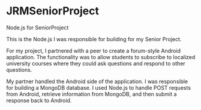 # JRMSeniorProject
Node.js for SeniorProject

This is the Node.js I was responsible for building for my Senior Project.

For my project, I partnered with a peer to create a forum-style Android application. The functionality was to allow students to subscribe to localized university courses where they could ask questions and respond to other questions.

My partner handled the Android side of the application. I was responsible for building a MongoDB database. I used Node.js to handle POST requests from Android, retrieve information from MongoDB, and then submit a response back to Android.
